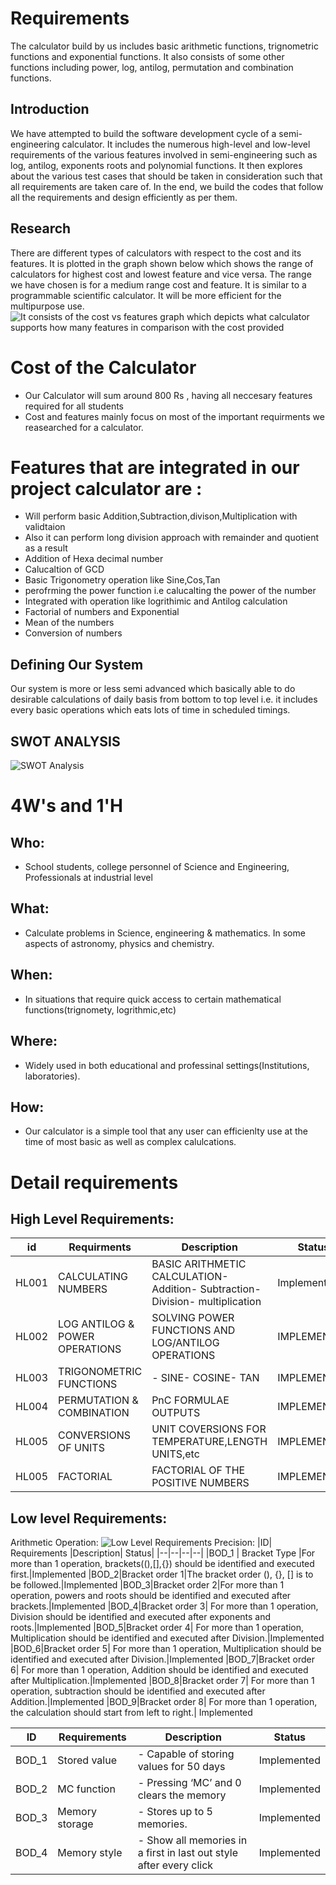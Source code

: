 # Requirements
The calculator build by us includes basic arithmetic functions, trignometric functions and exponential functions. It also consists of some other functions including power, log, antilog, permutation and combination functions.
## Introduction

We have attempted to build the software development cycle of a semi-engineering calculator. It includes the numerous high-level and low-level requirements of the various features involved in semi-engineering such as log, antilog, exponents roots and polynomial functions. It then explores about the various test cases that should be taken in consideration such that all requirements are taken care of. In the end, we build the codes that follow all the requirements and design efficiently as per them.
 
## Research

There are different types of calculators with respect to the cost and its features. It is plotted in the graph shown below which shows the range of calculators for highest cost and lowest feature and vice versa. The range we have chosen is for a medium range cost and feature. It is similar to a programmable scientific calculator. It will be more efficient for the multipurpose use.
![It consists of the cost vs features graph which depicts what calculator supports how many features in comparison with the cost provided](https://user-images.githubusercontent.com/78869160/107908451-15f5f300-6f7c-11eb-812a-11f2a8746f17.png)




# Cost of the Calculator 
* Our Calculator will sum around 800 Rs , having all neccesary features required for all students 
* Cost and features mainly focus on most of the important requirments we reasearched for a calculator.

# Features that are integrated in our project calculator are : 
* Will perform basic Addition,Subtraction,divison,Multiplication with validtaion
* Also it can perform long division approach with remainder and quotient as a result
* Addition of Hexa decimal number
* Calucaltion of GCD
* Basic Trigonometry operation like Sine,Cos,Tan
* perofrming the power function i.e calucalting the power of the number
* Integrated with operation like logrithimic and Antilog calculation
* Factorial of numbers and Exponential 
* Mean of the numbers
* Conversion of numbers


## Defining Our System

Our system is more or less semi advanced which basically able to do desirable calculations of daily basis from bottom to top level i.e. it includes every basic operations which eats lots of time in scheduled timings.  

## SWOT ANALYSIS
![SWOT Analysis](https://user-images.githubusercontent.com/78869361/107869760-91da3780-6eb7-11eb-83fb-4aace3c89394.jpg)

# 4W&#39;s and 1&#39;H

## Who:
* School students, 
college personnel of Science and Engineering,
Professionals at industrial level


## What:
* Calculate problems in Science, engineering & mathematics. 
In some aspects of astronomy, physics and chemistry. 

## When:

* In situations that require quick access to certain mathematical functions(trignomety, logrithmic,etc)

## Where:

* Widely used in both educational and professinal settings(Institutions, laboratories).

## How:

* Our calculator is a simple tool that any user can efficienlty use at the time of most basic as well as complex calulcations.

# Detail requirements
## High Level Requirements:

|**id**  |**Requirments**  | **Description**  |**Status**  |
| --- | --- | --- | --- |
|HL001 | CALCULATING NUMBERS | BASIC ARITHMETIC CALCULATION- Addition- Subtraction- Division- multiplication |Implemented |
|HL002 |LOG ANTILOG & POWER OPERATIONS | SOLVING POWER FUNCTIONS AND LOG/ANTILOG OPERATIONS|IMPLEMENTED |
|HL003 |TRIGONOMETRIC FUNCTIONS|- SINE- COSINE- TAN |IMPLEMENTED |
|HL004 |PERMUTATION & COMBINATION |  PnC FORMULAE OUTPUTS |IMPLEMENTED|
|HL005 |CONVERSIONS OF UNITS |  UNIT COVERSIONS FOR TEMPERATURE,LENGTH UNITS,etc  |IMPLEMENTED|
|HL005 |FACTORIAL |  FACTORIAL OF THE POSITIVE NUMBERS  |IMPLEMENTED |


##  Low level Requirements:
Arithmetic Operation:
![Low Level Requirements](https://user-images.githubusercontent.com/78871033/107877502-e6e76f00-6ef2-11eb-9db1-a903f1b9325b.png)
Precision:
|ID| Requirements  |Description| Status|
|--|--|--|--|
|BOD_1 | Bracket Type |For more than 1 operation, brackets((),[],{}) should be identified and executed first.|Implemented
|BOD_2|Bracket order 1|The bracket order (), {}, [] is to be followed.|Implemented
|BOD_3|Bracket order 2|For more than 1 operation, powers and roots should be identified and executed after brackets.|Implemented
|BOD_4|Bracket order 3| For more than 1 operation, Division should be identified and executed after exponents and roots.|Implemented
|BOD_5|Bracket order 4|  For more than 1 operation, Multiplication should be identified and executed after Division.|Implemented
|BOD_6|Bracket order 5|  For more than 1 operation, Multiplication should be identified and executed after Division.|Implemented
|BOD_7|Bracket order 6| For more than 1 operation, Addition should be identified and executed after Multiplication.|Implemented
|BOD_8|Bracket order 7| For more than 1 operation, subtraction should be identified and executed after Addition.|Implemented
|BOD_9|Bracket order 8| For more than 1 operation, the calculation should start from left to right.| Implemented

|ID| Requirements  |Description| Status|
|--|--|--|--|
|BOD_1 | Stored value |-   Capable of storing values for 50 days|Implemented
|BOD_2|MC function|-   Pressing ‘MC’ and 0 clears the memory|Implemented
|BOD_3|Memory storage|-   Stores up to 5 memories.|Implemented
|BOD_4|Memory style| -   Show all memories in a first in last out style after every click|Implemented
